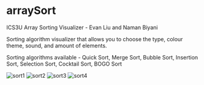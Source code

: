 # arraySort
ICS3U Array Sorting Visualizer - Evan Liu and Naman Biyani

Sorting algorithm visualizer that allows you to choose the type, colour theme, sound, and amount of elements. 

Sorting algorithms available - Quick Sort, Merge Sort, Bubble Sort, Insertion Sort, Selection Sort, Cocktail Sort, BOGO Sort 

![sort1](https://user-images.githubusercontent.com/92675742/180586502-e1b7cccd-a2c0-4570-be0f-ca2d340594ca.png)
![sort2](https://user-images.githubusercontent.com/92675742/180586505-2397ce59-3ccc-4258-a9b0-d291fb665631.png)
![sort3](https://user-images.githubusercontent.com/92675742/180586507-787c720d-db39-4128-a6a5-0f486f4ee389.png)
![sort4](https://user-images.githubusercontent.com/92675742/180586510-f73e57fc-6d80-4e0c-9891-a8d91c75e0fd.png)
